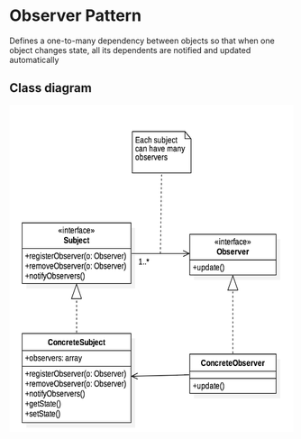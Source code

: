 Observer Pattern
================
Defines a one-to-many dependency between objects so that when one object changes state, all its dependents are notified and updated automatically

Class diagram
-------------
<p align="center">
    <img height="580" width="600" alt="Class Diagram" src="class.png">
</p>